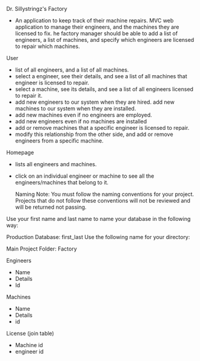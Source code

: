 Dr. Sillystringz's Factory

- An application to keep track of their machine repairs.
  MVC web application to manage their engineers, and the machines they are licensed to fix.
  he factory manager should be able to add a list of engineers, a list of machines, and specify which engineers are licensed to repair which machines.

User

- list of all engineers, and a list of all machines.
- select a engineer, see their details, and see a list of all machines that engineer is licensed to repair.
- select a machine, see its details, and see a list of all engineers licensed to repair it.
- add new engineers to our system when they are hired. add new machines to our system when they are installed.
- add new machines even if no engineers are employed.
- add new engineers even if no machines are installed
- add or remove machines that a specific engineer is licensed to repair.
- modify this relationship from the other side, and add or remove engineers from a specific machine.

Homepage

- lists all engineers and machines.
- click on an individual engineer or machine to see all the engineers/machines that belong to it.

  Naming
  Note: You must follow the naming conventions for your project. Projects that do not follow these conventions will not be reviewed and will be returned not passing.

Use your first name and last name to name your database in the following way:

Production Database: first_last
Use the following name for your directory:

Main Project Folder: Factory

<Tables>
Engineers

- Name
- Details
- Id

Machines

- Name
- Details
- id

License (join table)

- Machine id
- engineer id
